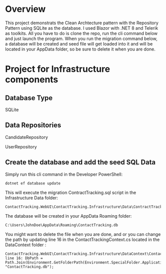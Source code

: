 # Overview
This project demonstrats the Clean Archtecture pattern with the Repository Pattern using SQLite as the database. 
I used Blazor with .NET 8 and Telerik as toolkits.
All you have to do is clone the repo, run the cli command below and just launch the program. 
When you run the migration command below, a database will be created and seed file will get loaded into it and will be located in your AppData folder, so be sure to delete it when you are done. 

# Project for Infrastructure components
## Database Type
SQLite

## Data Repositories
CandidateRepository

UserRepository

## Create the database and add the seed SQL Data
Simply run this cli command in the Developer PowerShell:

    dotnet ef database update

This will execute the migration ContractTracking.sql script in the Infrastructure Data folder: 

    ContactTracking.WebUI\ContactTracking.Infrastructure\Data\ContractTracking.sql

The database will be created in your AppData Roaming folder:

    C:\Users\JohnDoe\AppData\Roaming\ContactTracking.db

You might want to delete the file when you are done, and or you can change the path by updating line 16 in the ContactTrackingContext.cs located in the DataContext folder :

    ContactTracking.WebUI\ContactTracking.Infrastructure\DataContext\ContactTrackingContext.cs
    line 16: DbPath = Path.Join(Environment.GetFolderPath(Environment.SpecialFolder.ApplicationData), "ContactTracking.db");


